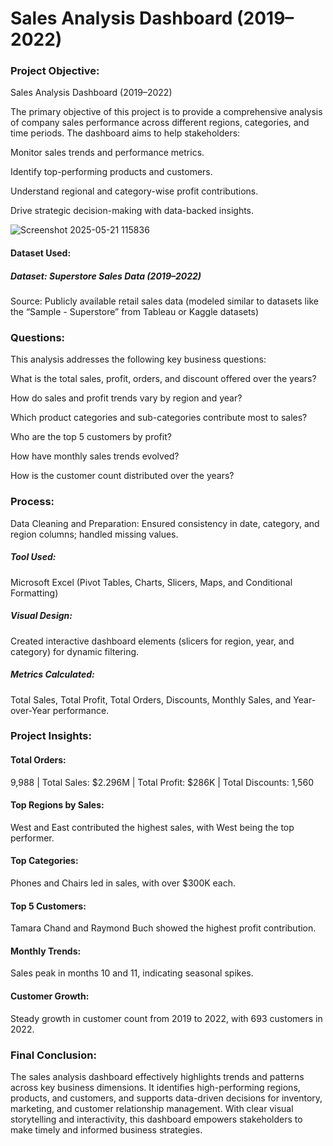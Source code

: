 # Sales Analysis Dashboard (2019–2022)

### Project Objective:

Sales Analysis Dashboard (2019–2022)

The primary objective of this project is to provide a comprehensive analysis of company sales performance across different regions, categories, and time periods. The dashboard aims to help stakeholders:

Monitor sales trends and performance metrics.

Identify top-performing products and customers.

Understand regional and category-wise profit contributions.

Drive strategic decision-making with data-backed insights.


![Screenshot 2025-05-21 115836](https://github.com/user-attachments/assets/5ea9e83a-dff3-4557-a842-97eef764951e)

#### Dataset Used:

##### Dataset: Superstore Sales Data (2019–2022)

Source: Publicly available retail sales data (modeled similar to datasets like the “Sample - Superstore” from Tableau or Kaggle datasets)

### Questions:

This analysis addresses the following key business questions:

What is the total sales, profit, orders, and discount offered over the years?

How do sales and profit trends vary by region and year?

Which product categories and sub-categories contribute most to sales?

Who are the top 5 customers by profit?

How have monthly sales trends evolved?

How is the customer count distributed over the years?

### Process:

Data Cleaning and Preparation: Ensured consistency in date, category, and region columns; handled missing values.

##### Tool Used:
Microsoft Excel (Pivot Tables, Charts, Slicers, Maps, and Conditional Formatting)

##### Visual Design:
Created interactive dashboard elements (slicers for region, year, and category) for dynamic filtering.

##### Metrics Calculated: 
Total Sales, Total Profit, Total Orders, Discounts, Monthly Sales, and Year-over-Year performance.

### Project Insights:

#### Total Orders: 
9,988 | Total Sales: $2.296M | Total Profit: $286K | Total Discounts: 1,560

#### Top Regions by Sales: 
West and East contributed the highest sales, with West being the top performer.

#### Top Categories:
Phones and Chairs led in sales, with over $300K each.

#### Top 5 Customers: 
Tamara Chand and Raymond Buch showed the highest profit contribution.

#### Monthly Trends: 
Sales peak in months 10 and 11, indicating seasonal spikes.

#### Customer Growth: 
Steady growth in customer count from 2019 to 2022, with 693 customers in 2022.

### Final Conclusion:

The sales analysis dashboard effectively highlights trends and patterns across key business dimensions. It identifies high-performing regions, products, and customers, and supports data-driven decisions for inventory, marketing, and customer relationship management. With clear visual storytelling and interactivity, this dashboard empowers stakeholders to make timely and informed business strategies.









